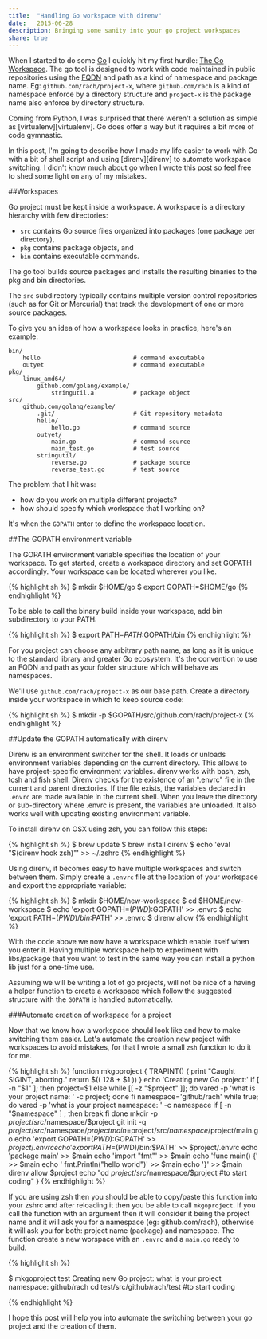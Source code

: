 ```yaml
---
title:  "Handling Go workspace with direnv"
date:   2015-06-28
description: Bringing some sanity into your go project workspaces 
share: true
---
```


When I started to do some [Go][go-lang] I quickly hit my first hurdle: [The Go Workspace][go-workspace]. The go tool is designed to work with code maintained in public repositories using the [FQDN][FQDN] and path as a kind of namespace and package name. Eg: `github.com/rach/project-x`, where `github.com/rach` is a kind of namespace enforce by a directory structure and `project-x` is the package name also enforce by directory structure.

Coming from Python, I was surprised that there weren't a solution as simple as [virtualenv][virtualenv]. Go does offer a way but it requires a bit more of code gymnastic. 

In this post, I'm going to describe how I made my life easier to work with Go with a bit of shell script and using [direnv][direnv] to automate workspace switching. I didn't know much about go when I wrote this post so feel free to shed some light on any of my mistakes.   


##Workspaces

Go project must be kept inside a workspace. A workspace is a directory hierarchy with few directories:

- `src` contains Go source files organized into packages (one package per directory),
- `pkg` contains package objects, and
- `bin` contains executable commands. 

The go tool builds source packages and installs the resulting binaries to the pkg and bin directories.

The `src` subdirectory typically contains multiple version control repositories (such as for Git or Mercurial) that track the development of one or more source packages.

To give you an idea of how a workspace looks in practice, here's an example:

    bin/
        hello                          # command executable
        outyet                         # command executable
    pkg/
        linux_amd64/
            github.com/golang/example/
                stringutil.a           # package object
    src/
        github.com/golang/example/
            .git/                      # Git repository metadata
          	hello/
          	    hello.go               # command source
          	outyet/
          	    main.go                # command source
          	    main_test.go           # test source
          	stringutil/
          	    reverse.go             # package source
          	    reverse_test.go        # test source

The problem that I hit was: 

- how do you work on multiple different projects?
- how should specify which workspace that I working on?

It's when the `GOPATH` enter to define the workspace location.   


##The GOPATH environment variable

The GOPATH environment variable specifies the location of your workspace. To get started, create a workspace directory and set GOPATH accordingly. Your workspace can be located wherever you like.

{% highlight sh %}
$ mkdir $HOME/go
$ export GOPATH=$HOME/go
{% endhighlight %}

To be able to call the binary build inside your workspace, add bin subdirectory to your PATH:

{% highlight sh %}
$ export PATH=$PATH:$GOPATH/bin
{% endhighlight %}


For you project can choose any arbitrary path name, as long as it is unique to the standard library and greater Go ecosystem. It's the convention to use an FQDN and path as your folder structure which will behave as namespaces.

We'll use `github.com/rach/project-x` as our base path. Create a directory inside your workspace in which to keep source code:

{% highlight sh %}
$ mkdir -p $GOPATH/src/github.com/rach/project-x
{% endhighlight %}

##Update the GOPATH automatically with direnv

Direnv is an environment switcher for the shell. It loads or unloads environment variables depending on the current directory. This allows to have project-specific environment variables. direnv works with bash, zsh, tcsh and fish shell. Direnv checks for the existence of an ".envrc" file in the current and parent directories. If the file exists, the variables declared in `.envrc` are made available in the current shell. When you leave the directory or sub-directory where .envrc is present, the variables are unloaded. It also works well with updating existing environment variable.

To install direnv on OSX using zsh, you can follow this steps: 

{% highlight sh %}
$ brew update
$ brew install direnv
$ echo 'eval "$(direnv hook zsh)"' >> ~/.zshrc
{% endhighlight %}

Using direnv, it becomes easy to have multiple workspaces and switch between them. Simply create a `.envrc` file at the location of your workspace and export the appropriate variable:

{% highlight sh %}
$ mkdir $HOME/new-workspace
$ cd $HOME/new-workspace
$ echo 'export GOPATH=$(PWD):$GOPATH' >> .envrc
$ echo 'export PATH=$(PWD)/bin:$PATH' >> .envrc 
$ direnv allow
{% endhighlight %}

With the code above we now have a workspace which enable itself when you enter it. 
Having multiple workspace help to experiment with libs/package that you want to test in the same way you can install a python lib just for a one-time use.

Assuming we will be writing a lot of go projects, will not be nice
of a having a helper function to create a workspace which follow the suggested structure with the `GOPATH` is handled automatically.

###Automate creation of workspace for a project

Now that we know how a workspace should look like and how to make switching them easier. Let's automate the creation new project with workspaces to avoid mistakes, for that I wrote a small `zsh` function to do it for me. 

{% highlight sh %}
function mkgoproject {
  TRAPINT() {
    print "Caught SIGINT, aborting."
    return $(( 128 + $1 ))
  }
  echo 'Creating new Go project:'
  if [ -n "$1" ]; then
    project=$1
  else
    while [[ -z "$project" ]]; do 
      vared -p 'what is your project name: ' -c project; 
    done
  fi
  namespace='github/rach'
  while true; do 
    vared -p 'what is your project namespace: ' -c namespace 
    if [ -n "$namespace" ] ; then 
       break
    fi
  done
  mkdir -p $project/src/$namespace/$project
  git init -q $project/src/$namespace/$project
  main=$project/src/$namespace/$project/main.go
  echo 'export GOPATH=$(PWD):$GOPATH' >> $project/.envrc
  echo 'export PATH=$(PWD)/bin:$PATH' >> $project/.envrc
  echo 'package main' >> $main 
  echo 'import "fmt"' >> $main
  echo 'func main() {' >> $main
  echo '    fmt.Println("hello world")' >> $main 
  echo '}' >> $main
  direnv allow $project
  echo "cd $project/src/$namespace/$project #to start coding"
}
{% endhighlight %}

If you are using zsh then you should be able to copy/paste this function into 
your zshrc and after reloading it then you be able to call `mkgoproject`. 
If you call the function with an argument then it will consider it being 
the project name and it will ask you for a namespace (eg: github.com/rach), otherwise it will ask you for both: project name (package) and namespace. 
The function create a new worspace with an `.envrc` and a `main.go` ready to build.



{% highlight sh %}

$ mkgoproject test
Creating new Go project:
what is your project namespace: github/rach
cd test/src/github/rach/test #to start coding

{% endhighlight %}

I hope this post will help you into automate the switching between your go project and the creation of them.  


[go-workspace]:   https://golang.org/doc/code.html#Workspaces 
[go-lang]:   https://golang.org/ 
[FQDN]: https://en.wikipedia.org/wiki/Fully_qualified_domain_name
